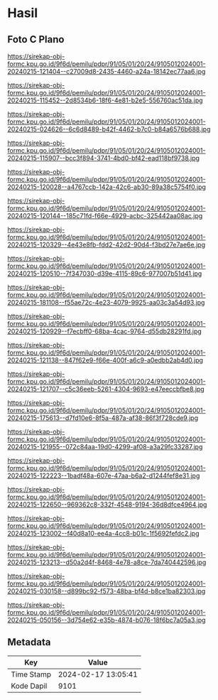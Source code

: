 # Hasil

## Foto C Plano

https://sirekap-obj-formc.kpu.go.id/9f6d/pemilu/pdpr/91/05/01/20/24/9105012024001-20240215-121404--c27009d8-2435-4460-a24a-18142ec77aa6.jpg

https://sirekap-obj-formc.kpu.go.id/9f6d/pemilu/pdpr/91/05/01/20/24/9105012024001-20240215-115452--2d8534b6-18f6-4e81-b2e5-556760ac51da.jpg

https://sirekap-obj-formc.kpu.go.id/9f6d/pemilu/pdpr/91/05/01/20/24/9105012024001-20240215-024626--6c6d8489-b42f-4462-b7c0-b84a6576b688.jpg

https://sirekap-obj-formc.kpu.go.id/9f6d/pemilu/pdpr/91/05/01/20/24/9105012024001-20240215-115907--bcc3f894-3741-4bd0-bf42-ead118bf9738.jpg

https://sirekap-obj-formc.kpu.go.id/9f6d/pemilu/pdpr/91/05/01/20/24/9105012024001-20240215-120028--a4767ccb-142a-42c6-ab30-89a38c5754f0.jpg

https://sirekap-obj-formc.kpu.go.id/9f6d/pemilu/pdpr/91/05/01/20/24/9105012024001-20240215-120144--185c71fd-f66e-4929-acbc-325442aa08ac.jpg

https://sirekap-obj-formc.kpu.go.id/9f6d/pemilu/pdpr/91/05/01/20/24/9105012024001-20240215-120329--4e43e8fb-fdd2-42d2-90d4-f3bd27e7ae6e.jpg

https://sirekap-obj-formc.kpu.go.id/9f6d/pemilu/pdpr/91/05/01/20/24/9105012024001-20240215-120510--7f347030-d39e-4115-89c6-977007b51d41.jpg

https://sirekap-obj-formc.kpu.go.id/9f6d/pemilu/pdpr/91/05/01/20/24/9105012024001-20240215-181108--f55ae72c-4e23-4079-9925-aa03c3a54d93.jpg

https://sirekap-obj-formc.kpu.go.id/9f6d/pemilu/pdpr/91/05/01/20/24/9105012024001-20240215-120929--f7ecbff0-68ba-4cac-9764-d55db28291fd.jpg

https://sirekap-obj-formc.kpu.go.id/9f6d/pemilu/pdpr/91/05/01/20/24/9105012024001-20240215-121138--847f62e9-f66e-400f-a6c9-a0edbb2ab4d0.jpg

https://sirekap-obj-formc.kpu.go.id/9f6d/pemilu/pdpr/91/05/01/20/24/9105012024001-20240215-121707--c5c36eeb-5261-4304-9693-e47eeccbfbe8.jpg

https://sirekap-obj-formc.kpu.go.id/9f6d/pemilu/pdpr/91/05/01/20/24/9105012024001-20240215-175613--d7fd10e6-8f5a-487a-af38-86f3f728cde9.jpg

https://sirekap-obj-formc.kpu.go.id/9f6d/pemilu/pdpr/91/05/01/20/24/9105012024001-20240215-121955--072c84aa-19d0-4299-af08-a3a29fc33287.jpg

https://sirekap-obj-formc.kpu.go.id/9f6d/pemilu/pdpr/91/05/01/20/24/9105012024001-20240215-122223--1badf48a-607e-47aa-b6a2-d1244fef8e31.jpg

https://sirekap-obj-formc.kpu.go.id/9f6d/pemilu/pdpr/91/05/01/20/24/9105012024001-20240215-122650--969362c8-332f-4548-9194-36d8dfce4964.jpg

https://sirekap-obj-formc.kpu.go.id/9f6d/pemilu/pdpr/91/05/01/20/24/9105012024001-20240215-123002--f40d8a10-ee4a-4cc8-b01c-1f5692fefdc2.jpg

https://sirekap-obj-formc.kpu.go.id/9f6d/pemilu/pdpr/91/05/01/20/24/9105012024001-20240215-123213--d50a2d4f-8468-4e78-a8ce-7da740442596.jpg

https://sirekap-obj-formc.kpu.go.id/9f6d/pemilu/pdpr/91/05/01/20/24/9105012024001-20240215-030158--d899bc92-f573-48ba-bf4d-b8ce1ba82303.jpg

https://sirekap-obj-formc.kpu.go.id/9f6d/pemilu/pdpr/91/05/01/20/24/9105012024001-20240215-050156--3d754e62-e35b-4874-b076-18f6bc7a05a3.jpg


## Metadata

| Key        | Value               |
| ---------- | ------------------- |
| Time Stamp | 2024-02-17 13:05:41 |
| Kode Dapil | 9101                |



